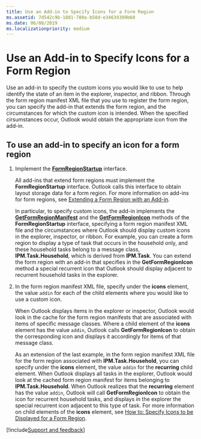 ```yaml
---
title: Use an Add-in to Specify Icons for a Form Region
ms.assetid: 7d542c9b-1881-780a-b58d-e34639399b60
ms.date: 06/08/2019
ms.localizationpriority: medium
---
```



# Use an Add-in to Specify Icons for a Form Region

Use an add-in to specify the custom icons you would like to use to help identify the state of an item in the explorer, inspector, and ribbon. Through the form region manifest XML file that you use to register the form region, you can specify the add-in that extends the form region, and the circumstances for which the custom icon is intended. When the specified cirsumstances occur, Outlook would obtain the appropriate icon from the add-in.


## To use an add-in to specify an icon for a form region


1. Implement the **[FormRegionStartup](../../../api/Outlook.formregionstartup.md)** interface.
    
    All add-ins that extend form regions must implement the **FormRegionStartup** interface. Outlook calls this interface to obtain layout storage data for a form region. For more information on add-ins for form regions, see [Extending a Form Region with an Add-in](extending-a-form-region-with-an-add-in.md).
    
    In particular, to specify custom icons, the add-in implements the **[GetFormRegionManifest](../../../api/Outlook.FormRegionStartup.GetFormRegionManifest.md)** and the **[GetFormRegionIcon](../../../api/Outlook.FormRegionStartup.GetFormRegionIcon.md)** methods of the **FormRegionStartup** interface, specifying a form region manifest XML file and the circumstances where Outlook should display custom icons in the explorer, inspector, or ribbon. For example, you can create a form region to display a type of task that occurs in the household only, and these household tasks belong to a message class, **IPM.Task.Household**, which is derived from **IPM.Task**. You can extend the form region with an add-in that specifies in the **GetFormRegionIcon** method a special recurrent icon that Outlook should display adjacent to recurrent household tasks in the explorer.
    
2. In the form region manifest XML file, specify under the **icons** element, the value `addin` for each of the child elements where you would like to use a custom icon.
    
    When Outlook displays items in the explorer or inspector, Outlook would look in the cache for the form region manifests that are associated with items of specific message classes. Where a child element of the **icons** element has the value `addin`, Outlook calls **GetFormRegionIcon** to obtain the corresponding icon and displays it accordingly for items of that message class.
    
    As an extension of the last example, in the form region manifest XML file for the form region associated with **IPM.Task.Household**, you can specify under the **icons** element, the value `addin` for the **recurring** child element. When Outlook displays all tasks in the explorer, Outlook would look at the cached form region manifest for items belonging to **IPM.Task.Household**. When Outlook realizes that the **recurring** element has the value `addin`, Outlook will call **GetFormRegionIcon** to obtain the icon for recurrent household tasks, and displays in the explorer the special recurrent icon adjacent to this type of task. For more information on child elements of the **icons** element, see [How to: Specify Icons to be Displayed for a Form Region](../Configuring-Forms/specify-icons-to-be-displayed-for-a-form-region.md).

[!include[Support and feedback](~/includes/feedback-boilerplate.md)]